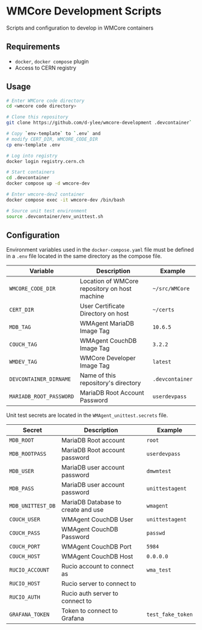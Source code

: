 # WMCore Development Scripts

Scripts and configuration to develop in WMCore containers

## Requirements
* `docker`, `docker compose` plugin
* Access to CERN registry

## Usage

```bash
# Enter WMCore code directory
cd <wmcore code directory>

# Clone this repository
git clone https://github.com/d-ylee/wmcore-development .devcontainer`

# Copy `env-template` to `.env` and
# modify CERT_DIR, WMCORE_CODE_DIR
cp env-template .env

# Log into registry
docker login registry.cern.ch

# Start containers
cd .devcontainer
docker compose up -d wmcore-dev

# Enter wmcore-dev2 container
docker compose exec -it wmcore-dev /bin/bash

# Source unit test environment
source .devcontainer/env_unittest.sh
```

## Configuration
Environment variables used in the `docker-compose.yaml` file must be defined in a `.env` file located in the same directory as the compose file.

| Variable                | Description                                   | Example         |
| ----------------------- | --------------------------------------------- | --------------- |
| `WMCORE_CODE_DIR`       | Location of WMCore repository on host machine | `~/src/WMCore`  |
| `CERT_DIR`              | User Certificate Directory on host            | `~/certs`       |
| `MDB_TAG`               | WMAgent MariaDB Image Tag                     | `10.6.5`        |
| `COUCH_TAG`             | WMAgent CouchDB Image Tag                     | `3.2.2`         |
| `WMDEV_TAG`             | WMCore Developer Image Tag                    | `latest`        |
| `DEVCONTAINER_DIRNAME`  | Name of this repository's directory           | `.devcontainer` |
| `MARIADB_ROOT_PASSWORD` | MariaDB Root Account Password                 | `userdevpass`   |

Unit test secrets are located in the `WMAgent_unittest.secrets` file.

| Secret            | Description                        | Example           |
| ----------------- | ---------------------------------- | ----------------- |
| `MDB_ROOT`        | MariaDB Root account               | `root`            |
| `MDB_ROOTPASS`    | MariaDB Root account password      | `userdevpass`     |
| `MDB_USER`        | MariaDB user account password      | `dmwmtest`        |
| `MDB_PASS`        | MariaDB user account password      | `unittestagent`   |
| `MDB_UNITTEST_DB` | MariaDB Database to create and use | `wmagent`         |
| `COUCH_USER`      | WMAgent CouchDB User               | `unittestagent`   |
| `COUCH_PASS`      | WMAgent CouchDB Password           | `passwd`          |
| `COUCH_PORT`      | WMAgent CouchDB Port               | `5984`            |
| `COUCH_HOST`      | WMAgent CouchDB Host               | `0.0.0.0`         |
| `RUCIO_ACCOUNT`   | Rucio account to connect as        | `wma_test`        |
| `RUCIO_HOST`      | Rucio server to connect to         |                   |
| `RUCIO_AUTH`      | Rucio auth server to connect to    |                   |
| `GRAFANA_TOKEN`   | Token to connect to Grafana        | `test_fake_token` |
